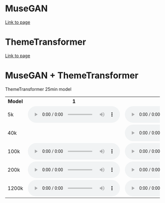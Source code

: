 # MuseGAN
[Link to page]('https://polisika.github.io/generate_music_analysis/musegan.md')

# ThemeTransformer

[Link to page]('https://polisika.github.io/generate_music_analysis/themetransformer.md')

# MuseGAN + ThemeTransformer

ThemeTransformer 25min model
<table>
<tr><th>Model</th><th>1</th><th>2</th><th>3</th></tr>
<tr>
<td>5k</td>
<td>        <audio controls="controls">
              <source type="audio/mp3" src="musetransformer/model_25min_model_5k_1_normalised_theme.mid.wav" />
              <p>Your browser does not support the audio element.</p>
            </audio></td><td>        <audio controls="controls">
              <source type="audio/mp3" src="musetransformer/model_25min_model_5k_2_normalised_theme.mid.wav" />
              <p>Your browser does not support the audio element.</p>
            </audio></td><td>        <audio controls="controls">
              <source type="audio/mp3" src="musetransformer/model_25min_model_5k_3_normalised_theme.mid.wav" />
              <p>Your browser does not support the audio element.</p>
            </audio></td></tr>
<tr>
<td>40k</td><td></td>
<td>        <audio controls="controls">
              <source type="audio/mp3" src="musetransformer/model_25min_model_40k_2_normalised_theme.mid.wav" />
              <p>Your browser does not support the audio element.</p>
            </audio></td><td>        <audio controls="controls">
              <source type="audio/mp3" src="musetransformer/model_25min_model_40k_3_normalised_theme.mid.wav" />
              <p>Your browser does not support the audio element.</p>
            </audio></td></tr>
<tr>
<td>100k</td>
<td>        <audio controls="controls">
              <source type="audio/mp3" src="musetransformer/model_25min_model_100k_1_normalised_theme.mid.wav" />
              <p>Your browser does not support the audio element.</p>
            </audio></td><td>        <audio controls="controls">
              <source type="audio/mp3" src="musetransformer/model_25min_model_100k_2_normalised_theme.mid.wav" />
              <p>Your browser does not support the audio element.</p>
            </audio></td><td>        <audio controls="controls">
              <source type="audio/mp3" src="musetransformer/model_25min_model_100k_3_normalised_theme.mid.wav" />
              <p>Your browser does not support the audio element.</p>
            </audio></td></tr>
<tr>
<td>200k</td>
<td>        <audio controls="controls">
              <source type="audio/mp3" src="musetransformer/model_25min_model_200k_1_normalised_theme.mid.wav" />
              <p>Your browser does not support the audio element.</p>
            </audio></td><td>        <audio controls="controls">
              <source type="audio/mp3" src="musetransformer/model_25min_model_200k_2_normalised_theme.mid.wav" />
              <p>Your browser does not support the audio element.</p>
            </audio></td><td>        <audio controls="controls">
              <source type="audio/mp3" src="musetransformer/model_25min_model_200k_3_normalised_theme.mid.wav" />
              <p>Your browser does not support the audio element.</p>
            </audio></td></tr>
<tr>
<td>1200k</td>
<td>        <audio controls="controls">
              <source type="audio/mp3" src="musetransformer/model_25min_model_1200k_1_normalised_theme.mid.wav" />
              <p>Your browser does not support the audio element.</p>
            </audio></td><td>        <audio controls="controls">
              <source type="audio/mp3" src="musetransformer/model_25min_model_1200k_2_normalised_theme.mid.wav" />
              <p>Your browser does not support the audio element.</p>
            </audio></td><td>        <audio controls="controls">
              <source type="audio/mp3" src="musetransformer/model_25min_model_1200k_3_normalised_theme.mid.wav" />
              <p>Your browser does not support the audio element.</p>
            </audio></td></tr>
</table>
